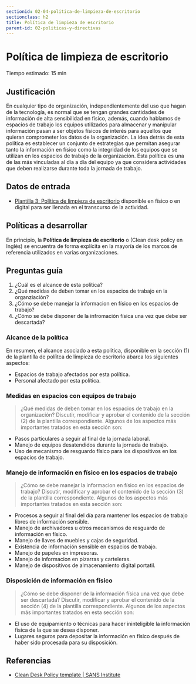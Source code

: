 ```yaml
---
sectionid: 02-04-politica-de-limpieza-de-escritorio
sectionclass: h2
title: Política de limpieza de escritorio
parent-id: 02-politicas-y-directivas
---
```

# Política de limpieza de escritorio
Tiempo estimado: 15 min

## Justificación
En cualquier tipo de organización, independientemente del uso que hagan de la tecnología, es normal que se tengan grandes cantidades de información de alta sensibilidad en físico, además, cuando hablamos de espacios de trabajo los equipos utilizados para almacenar y manipular información pasan a ser objetos físicos de interés para aquellos que quieran comprometer los datos de la organización. La idea detrás de esta política es establecer un conjunto de estrategias que permitan asegurar tanto la información en físico como la integridad de los equipos que se utilizan en los espacios de trabajo de la organización. Esta política es una de las más vinculadas al día a día del equipo ya que considera actividades que deben realizarse durante toda la jornada de trabajo.

## Datos de entrada
* [Plantilla 3: Política de limpieza de escritorio](https://sdamanual.org/es/plantillas/p3) disponible en físico o en digital para ser llenada en el transcurso de la actividad.

## Políticas a desarrollar
En principio, la **Política de limpieza de escritorio** o (Clean desk policy en Inglés) se encuentra de forma explícita en la mayoría de los marcos de referencia utilizados en varias organizaciones.

## Preguntas guía
1. ¿Cuál es el alcance de esta política?
2. ¿Qué medidas de deben tomar en los espacios de trabajo en la organziación?
3. ¿Cómo se debe manejar la informacion en físico en los espacios de trabajo?
4. ¿Cómo se debe disponer de la infromación física una vez que debe ser descartada?


### Alcance de la política
En resumen, el alcance asociado a esta política, disponible en la sección (1) de la plantilla de políitca de limpieza de escritorio abarca los siguientes aspectos:
* Espacios de trabajo afectados por esta política.
* Personal afectado por esta política.

### Medidas en espacios con equipos de trabajo
> ¿Qué medidas de deben tomar en los espacios de trabajo en la organización?
Discutir, modificar y aprobar el contenido de la sección (2) de la plantilla correspondiente. Algunos de los aspectos más importantes tratados en esta sección son:
* Pasos particulares a seguir al final de la jornada laboral.
* Manejo de equipos desatendidos durante la jornada de trabajo.
* Uso de mecanismo de resguardo físico para los dispositivos en los espacios de trabajo.

### Manejo de información en físico en los espacios de trabajo
> ¿Cómo se debe manejar la informacion en físico en los espacios de trabajo?
Discutir, modificar y aprobar el contenido de la sección (3) de la plantilla correspondiente. Algunos de los aspectos más importantes tratados en esta sección son:

* Procesos a seguir al final del día para mantener los espacios de trabajo libres de información sensible.  
* Manejo de archivadores u otros mecanismos de resguardo de información en físico.
* Manejo de llaves de muebles y cajas de seguridad.
* Existencia de información sensible en espacios de trabajo.
* Manejo de papeles en impresoras.
* Manejo de informacion en pizarras y carteleras.
* Manejo de dispositivos de almacenamiento digital portatil.

### Disposición de información en físico
> ¿Cómo se debe disponer de la información física una vez que debe ser descartada?
Discutir, modificar y aprobar el contenido de la sección (4) de la plantilla correspondiente. Algunos de los aspectos más importantes tratados en esta sección son:

* El uso de equipamiento o técnicas para hacer ininteligible la información física de la que se desea disponer.
* Lugares seguros para depositar la información en físico después de haber sido procesada para su disposición.

## Referencias
* [Clean Desk Policy template | SANS Institute](https://www.sans.org/security-resources/policies/general/pdf/clean-desk-policy)
